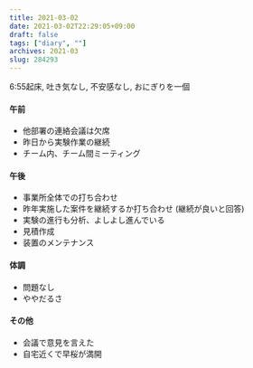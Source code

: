 ```yaml
---
title: 2021-03-02
date: 2021-03-02T22:29:05+09:00
draft: false
tags: ["diary", ""]
archives: 2021-03
slug: 284293
---
```

6:55起床, 吐き気なし, 不安感なし, おにぎりを一個
#### 午前
- 他部署の連絡会議は欠席
- 昨日から実験作業の継続
- チーム内、チーム間ミーティング
#### 午後
- 事業所全体での打ち合わせ
- 昨年実施した案件を継続するか打ち合わせ (継続が良いと回答)
- 実験の進行も分析、よしよし進んでいる
- 見積作成
- 装置のメンテナンス
#### 体調
- 問題なし
- ややだるさ
#### その他
- 会議で意見を言えた
- 自宅近くで早桜が満開